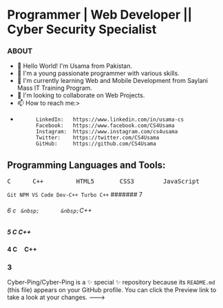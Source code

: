 # Programmer | Web Developer || Cyber Security Specialist

### ABOUT
- 👋 Hello World! I'm Usama from Pakistan.
- 👀 I'm a young passionate programmer with various skills.
- 🌱 I'm currently learning Web and Mobile Development from Saylani Mass IT Training Program.
- 💞️ I'm looking to collaborate on Web Projects.
- 📫 How to reach me:>
-           LinkedIn:   https://www.linkedin.com/in/usama-cs
            Facebook:   https://www.facebook.com/CS4Usama
            Instagram:  https://www.instagram.com/cs4usama
            Twitter:    https://twitter.com/CS4Usama
            GitHub:     https://github.com/CS4Usama

## Programming Languages and Tools:
<pre>C      C++         HTML5       CSS3        JavaScript</pre>
<code>Git   NPM         VS Code     Dev-C++     Turbo C++</code>
####### 7
###### 6 c `` &nbsp;       &nbsp;``C++
##### 5  C              C++
#### 4      C &nbsp; &nbsp; C++
### 3
>


Cyber-Ping/Cyber-Ping is a ✨ special ✨ repository because its `README.md` (this file) appears on your GitHub profile.
You can click the Preview link to take a look at your changes.
--->
